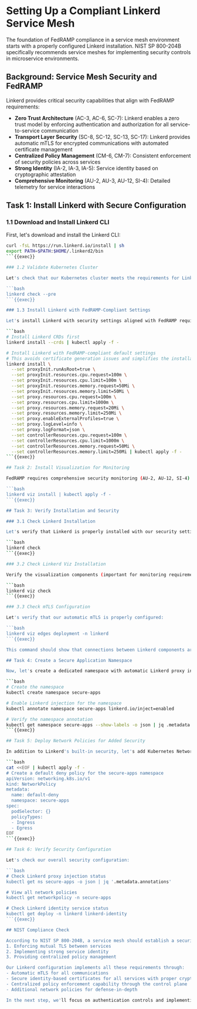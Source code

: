 # Setting Up a Compliant Linkerd Service Mesh

The foundation of FedRAMP compliance in a service mesh environment starts with a properly configured Linkerd installation. NIST SP 800-204B specifically recommends service meshes for implementing security controls in microservice environments.

## Background: Service Mesh Security and FedRAMP

Linkerd provides critical security capabilities that align with FedRAMP requirements:

- **Zero Trust Architecture** (AC-3, AC-6, SC-7): Linkerd enables a zero trust model by enforcing authentication and authorization for all service-to-service communication
- **Transport Layer Security** (SC-8, SC-12, SC-13, SC-17): Linkerd provides automatic mTLS for encrypted communications with automated certificate management
- **Centralized Policy Management** (CM-6, CM-7): Consistent enforcement of security policies across services
- **Strong Identity** (IA-2, IA-3, IA-5): Service identity based on cryptographic attestation
- **Comprehensive Monitoring** (AU-2, AU-3, AU-12, SI-4): Detailed telemetry for service interactions

## Task 1: Install Linkerd with Secure Configuration

### 1.1 Download and Install Linkerd CLI

First, let's download and install the Linkerd CLI:

```bash
curl -fsL https://run.linkerd.io/install | sh
export PATH=$PATH:$HOME/.linkerd2/bin
```{{exec}}

### 1.2 Validate Kubernetes Cluster

Let's check that our Kubernetes cluster meets the requirements for Linkerd:

```bash
linkerd check --pre
```{{exec}}

### 1.3 Install Linkerd with FedRAMP-Compliant Settings

Let's install Linkerd with security settings aligned with FedRAMP requirements:

```bash
# Install Linkerd CRDs first
linkerd install --crds | kubectl apply -f -

# Install Linkerd with FedRAMP-compliant default settings
# This avoids certificate generation issues and simplifies the installation
linkerd install \
  --set proxyInit.runAsRoot=true \
  --set proxyInit.resources.cpu.request=100m \
  --set proxyInit.resources.cpu.limit=100m \
  --set proxyInit.resources.memory.request=50Mi \
  --set proxyInit.resources.memory.limit=50Mi \
  --set proxy.resources.cpu.request=100m \
  --set proxy.resources.cpu.limit=1000m \
  --set proxy.resources.memory.request=20Mi \
  --set proxy.resources.memory.limit=250Mi \
  --set proxy.enableExternalProfiles=true \
  --set proxy.logLevel=info \
  --set proxy.logFormat=json \
  --set controllerResources.cpu.request=100m \
  --set controllerResources.cpu.limit=1000m \
  --set controllerResources.memory.request=50Mi \
  --set controllerResources.memory.limit=250Mi | kubectl apply -f -
```{{exec}}

## Task 2: Install Visualization for Monitoring

FedRAMP requires comprehensive security monitoring (AU-2, AU-12, SI-4). Let's set up the Linkerd visualization extension:

```bash
linkerd viz install | kubectl apply -f -
```{{exec}}

## Task 3: Verify Installation and Security

### 3.1 Check Linkerd Installation

Let's verify that Linkerd is properly installed with our security settings:

```bash
linkerd check
```{{exec}}

### 3.2 Check Linkerd Viz Installation

Verify the visualization components (important for monitoring requirements in FedRAMP):

```bash
linkerd viz check
```{{exec}}

### 3.3 Check mTLS Configuration

Let's verify that our automatic mTLS is properly configured:

```bash
linkerd viz edges deployment -n linkerd
```{{exec}}

This command should show that connections between Linkerd components are secured with mTLS.

## Task 4: Create a Secure Application Namespace

Now, let's create a dedicated namespace with automatic Linkerd proxy injection enabled:

```bash
# Create the namespace
kubectl create namespace secure-apps

# Enable Linkerd injection for the namespace
kubectl annotate namespace secure-apps linkerd.io/inject=enabled

# Verify the namespace annotation
kubectl get namespace secure-apps --show-labels -o json | jq .metadata.annotations
```{{exec}}

## Task 5: Deploy Network Policies for Added Security

In addition to Linkerd's built-in security, let's add Kubernetes NetworkPolicies for another layer of security:

```bash
cat <<EOF | kubectl apply -f -
# Create a default deny policy for the secure-apps namespace
apiVersion: networking.k8s.io/v1
kind: NetworkPolicy
metadata:
  name: default-deny
  namespace: secure-apps
spec:
  podSelector: {}
  policyTypes:
  - Ingress
  - Egress
EOF
```{{exec}}

## Task 6: Verify Security Configuration

Let's check our overall security configuration:

```bash
# Check Linkerd proxy injection status
kubectl get ns secure-apps -o json | jq '.metadata.annotations'

# View all network policies
kubectl get networkpolicy -n secure-apps

# Check Linkerd identity service status
kubectl get deploy -n linkerd linkerd-identity
```{{exec}}

## NIST Compliance Check

According to NIST SP 800-204B, a service mesh should establish a security perimeter by:
1. Enforcing mutual TLS between services
2. Implementing strong service identity
3. Providing centralized policy management

Our Linkerd configuration implements all these requirements through:
- Automatic mTLS for all communications
- Secure identity-based certificates for all services with proper crypto materials
- Centralized policy enforcement capability through the control plane
- Additional network policies for defense-in-depth

In the next step, we'll focus on authentication controls and implementing more granular authorization policies in alignment with FedRAMP requirements.
